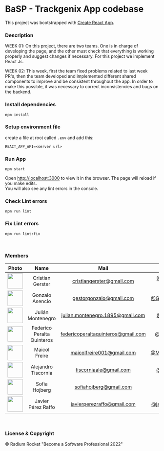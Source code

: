 # BaSP - Trackgenix App codebase

This project was bootstrapped with [Create React App](https://github.com/facebook/create-react-app).

### Description
WEEK 01:
    On this project, there are two teams. One is in charge of developing the page, and the other must check that everything is working properly and suggest changes if necessary. For this project we implement React Js.

WEEK 02:
    This week, first the team fixed problems related to last week PR's, then the team developed and implemented different shared components to improve and be consistent throughout the app. In order to make this possible, it was necessary to correct inconsistencies and bugs on the backend.

### Install dependencies

    npm install

### Setup environment file
create a file at root called `.env` and add this:

    REACT_APP_API=<server url>

### Run App
    npm start

Open [http://localhost:3000](http://localhost:3000) to view it in the browser.
The page will reload if you make edits.\
You will also see any lint errors in the console.


### Check Lint errors
    npm run lint

### Fix Lint errors
    npm run lint:fix

<br>

### Members


|Photo | Name  | Mail | Github | Role |
| :-----: | :-----: | :-----: | :-----: | :-----: |
<img src="https://avatars.githubusercontent.com/u/51496564?v=4" height="50" width="50">| Cristian Gerster | cristiangerster@gmail.com | [@ProDIGGY-vinilos](https://github.com/ProDIGGY-vinilos)|DEV
<img src="https://avatars.githubusercontent.com/u/81392294?v=4" height="50" width="50">| Gonzalo Asencio | gestorgonzalo@gmail.com | [@GonzaloAsencio](https://github.com/GonzaloAsencio)|DEV
<img src="https://avatars.githubusercontent.com/u/10933399?v=4" height="50" width="50">| Julián Montenegro | julian.montenegro.1895@gmail.com | [@JuliMonte5](https://github.com/JuliMonte5)|DEV
<img src="https://avatars.githubusercontent.com/u/99300863?v=4" height="50" width="50">| Federico Peralta Quinteros | federicoperaltaquinteros@gmail.com | [@fede230298](https://github.com/fede230298)|DEV
<img src="https://avatars.githubusercontent.com/u/111021258?v=4" height="50" width="50">| Maicol Freire | maicolfreire001@gmail.com | [@MaicolFreire001](https://github.com/MaicolFreire001)|DEV
<img src="https://avatars.githubusercontent.com/u/56328577?v=4" height="50" width="50">| Alejandro Tiscornia | tiscorniaale@gmail.com   | [@aletiscornia](https://github.com/aletiscornia)|DEV
<img src="https://avatars.githubusercontent.com/u/90708856?v=4" height="50" width="50">| Sofia Hojberg | sofiahojberg@gmail.com | [@sofihoj](https://github.com/sofihoj)|QA
<img src="https://avatars.githubusercontent.com/u/111089727?v=4" height="50" width="50">| Javier Pérez Raffo | javierperezraffo@gmail.com | [@javierperezraffo](https://github.com/javierperezraffo)|QA




<br>

### License & Copyright

© Radium Rocket "Become a Software Professional 2022"